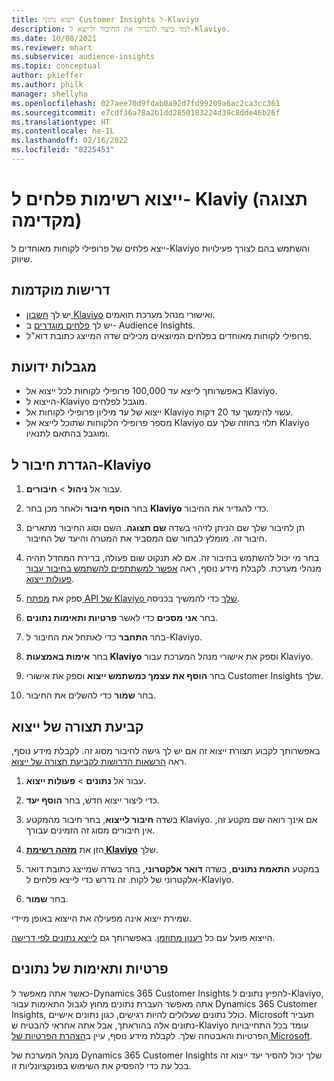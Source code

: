 ```yaml
---
title: ייצוא נתוני Customer Insights ל-Klaviyo
description: למד כיצד להגדיר את החיבור ולייצא ל-Klaviyo.
ms.date: 10/08/2021
ms.reviewer: mhart
ms.subservice: audience-insights
ms.topic: conceptual
author: pkieffer
ms.author: philk
manager: shellyha
ms.openlocfilehash: 027aee70d9fdab0a92d7fd99209a6ac2ca3cc361
ms.sourcegitcommit: e7cdf36a78a2b1dd2850183224d39c8dde46b26f
ms.translationtype: HT
ms.contentlocale: he-IL
ms.lasthandoff: 02/16/2022
ms.locfileid: "8225453"
---
```

# <a name="export-segment-lists-to-klaviyo-preview"></a>ייצוא רשימות פלחים ל- Klaviy (תצוגה מקדימה)

ייצא פלחים של פרופילי לקוחות מאוחדים ל-Klaviyo והשתמש בהם לצורך פעילויות שיווק.

## <a name="prerequisites"></a>דרישות מוקדמות

-   יש לך [חשבון Klaviyo](https://www.klaviyo.com/) ואישורי מנהל מערכת תואמים.
-   יש לך [פלחים מוגדרים](segments.md) ב- Audience Insights.
-   פרופילי לקוחות מאוחדים בפלחים המיוצאים מכילים שדה המייצג כתובת דוא"ל.

## <a name="known-limitations"></a>מגבלות ידועות

- באפשרותך לייצא עד 100,000 פרופילי לקוחות לכל ייצוא אל Klaviyo.
- הייצוא ל-Klaviyo מוגבל לפלחים.
- ייצוא של עד מיליון פרופילי לקוחות אל Klaviyo עשוי להימשך עד 20 דקות. 
- מספר פרופילי הלקוחות שתוכל לייצא אל Klaviyo תלוי בחוזה שלך עם Klaviyo ומוגבל בהתאם לתנאיו.

## <a name="set-up-connection-to-klaviyo"></a>הגדרת חיבור ל-Klaviyo

1. עבור אל **ניהול** > **חיבורים**.

1. בחר **הוסף חיבור** ולאחר מכן בחר **Klaviyo** כדי להגדיר את החיבור.

1. תן לחיבור שלך שם הניתן לזיהוי בשדה **שם תצוגה**. השם וסוג החיבור מתארים חיבור זה. מומלץ לבחור שם המסביר את המטרה והיעד של החיבור.

1. בחר מי יכול להשתמש בחיבור זה. אם לא תנקוט שום פעולה, ברירת המחדל תהיה מנהלי מערכת. לקבלת מידע נוסף, ראה [אפשר למשתתפים להשתמש בחיבור עבור פעולות ייצוא](connections.md#allow-contributors-to-use-a-connection-for-exports).

1. ספק את [מפתח API של Klaviyo שלך](https://help.klaviyo.com/hc/articles/115005062267-How-to-Manage-Your-Account-s-API-Keys) כדי להמשיך בכניסה. 

1. בחר **אני מסכים** כדי לאשר **פרטיות ותאימות נתונים**.

1. בחר **התחבר** כדי לאתחל את החיבור ל-Klaviyo.

1. בחר **אימות באמצעות Klaviyo** וספק את אישורי מנהל המערכת עבור Klaviyo.

1. בחר **הוסף את עצמך כמשתמש ייצוא** וספק את אישורי Customer Insights שלך.

1. בחר **שמור** כדי להשלים את החיבור.

## <a name="configure-an-export"></a>קביעת תצורה של ייצוא

באפשרותך לקבוע תצורת ייצוא זה אם יש לך גישה לחיבור מסוג זה. לקבלת מידע נוסף, ראה [הרשאות הדרושות לקביעת תצורה של ייצוא](export-destinations.md#set-up-a-new-export).

1. עבור אל **נתונים** > **פעולות ייצוא**.

1. כדי ליצור ייצוא חדש, בחר **הוסף יעד**.

1. בשדה **חיבור לייצוא**, בחר חיבור מהמקטע Klaviyo. אם אינך רואה שם מקטע זה, אין חיבורים מסוג זה הזמינים עבורך.

1. הזן את [**מזהה רשימת Klaviyo**](https://help.klaviyo.com/hc/articles/115005078647-How-to-Find-a-List-ID) שלך.     

3. במקטע **התאמת נתונים**, בשדה **דואר אלקטרוני**, בחר בשדה שמייצג כתובת דואר אלקטרוני של לקוח. זה נדרש כדי לייצא פלחים ל-Klaviyo.

1. בחר **שמור**.

שמירת ייצוא אינה מפעילה את הייצוא באופן מיידי.

הייצוא פועל עם כל [רענון מתוזמן](system.md#schedule-tab). באפשרותך גם [לייצא נתונים לפי דרישה](export-destinations.md#run-exports-on-demand). 


## <a name="data-privacy-and-compliance"></a>פרטיות ותאימות של נתונים

כאשר אתה מאפשר ל-Dynamics 365 Customer Insights להפיץ נתונים ל-Klaviyo, אתה מאפשר העברת נתונים מחוץ לגבול התאימות עבור Dynamics 365 Customer Insights, כולל נתונים שעלולים להיות רגישים, כגון נתונים אישיים. Microsoft תעביר נתונים אלה בהוראתך, אבל אתה אחראי להבטיח ש-Klaviyo עומד בכל התחייבויות הפרטיות והאבטחה שלך. לקבלת מידע נוסף, עיין ב[הצהרת הפרטיות של Microsoft](https://go.microsoft.com/fwlink/?linkid=396732).

מנהל המערכת של Dynamics 365 Customer Insights שלך יכול להסיר יעד ייצוא זה בכל עת כדי להפסיק את השימוש בפונקציונליות זו.
